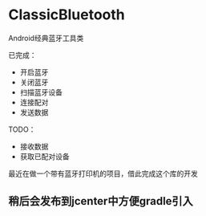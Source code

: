 # ClassicBluetooth
Android经典蓝牙工具类

已完成：

- 开启蓝牙
- 关闭蓝牙
- 扫描蓝牙设备
- 连接配对
- 发送数据

TODO：

- 接收数据
- 获取已配对设备

最近在做一个带有蓝牙打印机的项目，借此完成这个库的开发

## 稍后会发布到jcenter中方便gradle引入
